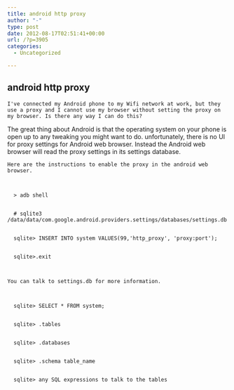 ```yaml
---
title: android http proxy
author: "-"
type: post
date: 2012-08-17T02:51:41+00:00
url: /?p=3905
categories:
  - Uncategorized

---
```

## android http proxy
  
    I've connected my Android phone to my Wifi network at work, but they use a proxy and I cannot use my browser without setting the proxy on my browser. Is there any way I can do this?
  


  The great thing about Android is that the operating system on your phone is open up to any tweaking you might want to do. unfortunately, there is no UI for proxy settings for Android web browser. Instead the Android web browser will read the proxy settings in its settings database. 
  
    Here are the instructions to enable the proxy in the android web browser.
  
  
    
      > adb shell
    
    
      # sqlite3 /data/data/com.google.android.providers.settings/databases/settings.db
    
    
      sqlite> INSERT INTO system VALUES(99,'http_proxy', 'proxy:port');
    
    
      sqlite>.exit
    
  
  
    You can talk to settings.db for more information.
  
  
    
      sqlite> SELECT * FROM system;
    
    
      sqlite> .tables
    
    
      sqlite> .databases
    
    
      sqlite> .schema table_name
    
    
      sqlite> any SQL expressions to talk to the tables
    
  
